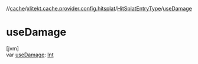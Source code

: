 //[cache](../../../index.md)/[xlitekt.cache.provider.config.hitsplat](../index.md)/[HitSplatEntryType](index.md)/[useDamage](use-damage.md)

# useDamage

[jvm]\
var [useDamage](use-damage.md): [Int](https://kotlinlang.org/api/latest/jvm/stdlib/kotlin/-int/index.html)

